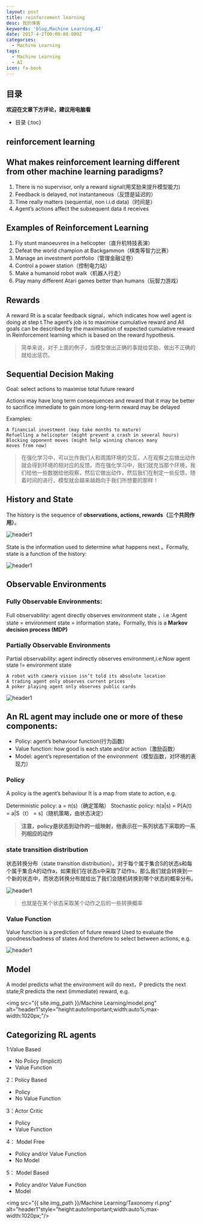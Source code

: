```yaml
---
layout: post
title: reinforcement learning
desc: 我的博客
keywords: 'blog,Machine Learning,AI'
date: 2017-4-2T00:00:00.000Z
categories:
  - Machine Learning
tags:
  - Machine Learning
  - AI
icon: fa-book
---
```



## 目录
**欢迎在文章下方评论，建议用电脑看**

* 目录
{:toc}

## reinforcement learning

## What makes reinforcement learning different from other machine learning paradigms?

1. There is no supervisor, only a reward signal(用奖励来提升模型能力)
2. Feedback is delayed, not instantaneous（反馈是延迟的）
3. Time really matters (sequential, non i.i.d data)（时间是）
4. Agent’s actions affect the subsequent data it receives

##  Examples of Reinforcement Learning

1. Fly stunt manoeuvres in a helicopter（直升机特技表演）
2. Defeat the world champion at Backgammon（棋类等智力比赛）
3. Manage an investment portfolio（管理金融证卷）
4. Control a power station（控制电力站）
5. Make a humanoid robot walk（机器人行走）
6. Play many different Atari games better than humans（玩智力游戏）


## Rewards
A reward Rt is a scalar feedback signal，which indicates how well agent is doing at step t.The agent’s job is to maximise cumulative reward and All goals can be described by the maximisation of expected cumulative reward in Reinforcement learning which is based on the reward hypothesis.

>简单来说，对于上面的例子，当模型做出正确的事就给奖励，做出不正确的就给出惩罚。

## Sequential Decision Making

Goal: select actions to maximise total future reward

Actions may have long term consequences and reward that it may be better to sacrifice immediate  to gain more
long-term reward may be delayed

Examples:

	A financial investment (may take months to mature)
	Refuelling a helicopter (might prevent a crash in several hours)
	Blocking opponent moves (might help winning chances many
	moves from now)

>在强化学习中，可以比作我们人和周围环境的交互，人在观察之后做出动作就会得到环境的相对应的反馈。而在强化学习中，我们就充当那个环境，我们给他一些数据给他观察，然后它做出动作，然后我们在制定一些反馈，随着时间的进行，模型就会越来越趋向于我们所想要的那样！

## History and State

The history is the sequence of **observations, actions, rewards（三个共同作用）**。

<img src="{{ site.img_path }}/Machine Learning/history.png" alt="header1" style="height:auto!important;width:auto%;max-width:1020px;"/>

State is the information used to determine what happens next 。Formally, state is a function of the history:

<img src="{{ site.img_path }}/Machine Learning/formally.png" alt="header1" style="height:auto!important;width:auto%;max-width:1020px;"/>


## Observable Environments

### Fully Observable Environments:

Full observability: agent directly observes environment state ，i.e :Agent state = environment state = information state。Formally, this is a **Markov decision process (MDP)**

### Partially Observable Environments

Partial observability: agent indirectly observes environment,i.e:Now agent state != environment state

	A robot with camera vision isn’t told its absolute location
	A trading agent only observes current prices
	A poker playing agent only observes public cards

<img src="{{ site.img_path }}/Machine Learning/pomdp.png" alt="header1" style="height:auto!important;width:auto%;max-width:1020px;"/>

## An RL agent may include one or more of these components:

* Policy: agent’s behaviour function(行为函数)
* Value function: how good is each state and/or action（激励函数）
* Model: agent’s representation of the environment（模型函数，对环境的表现力）

### Policy

A policy is the agent’s behaviour It is a map from state to action, e.g.

Deterministic policy: a = π(s)（确定策略）
Stochastic policy: π(a|s) = P[A(t) = a|S（t） = s]（随机策略，由状态决定）

>**注意，policy是状态到动作的一组映射，他表示在一系列状态下采取的一系列相应的动作**

### state transition distribution

状态转换分布（state transition distribution）。对于每个属于集合S的状态s和每个属于集合A的动作a，如果我们在状态s中采取了动作s，那么我们就会转换到一个新的状态中，而状态转换分布就给出了我们会随机转换到哪个状态的概率分布。

<img src="{{ site.img_path }}/Machine Learning/zhuangtaizhuanhuan.png" alt="header1" style="height:auto!important;width:auto%;max-width:1020px;"/>

>也就是在某个状态采取某个动作之后的一些转换概率

### Value Function

Value function is a prediction of future reward Used to evaluate the goodness/badness of states And therefore to select between actions, e.g.

<img src="{{ site.img_path }}/Machine Learning/vaule_found.png" alt="header1" style="height:auto!important;width:auto%;max-width:1020px;"/>

## Model

A model predicts what the environment will do next，P predicts the next state;R predicts the next (immediate) reward, e.g.

<img src="{{ site.img_path }}/Machine Learning/model.png" alt="header1"style="height:auto!important;width:auto%;max-width:1020px;"/>

## Categorizing RL agents

1:Value Based

- No Policy (Implicit)
- Value Function

2：Policy Based

- Policy
- No Value Function

3：Actor Critic

- Policy
- Value Function

4： Model Free

- Policy and/or Value Function
- No Model

5： Model Based

- Policy and/or Value Function
- Model


<img src="{{ site.img_path }}/Machine Learning/Taxonomy rl.png" alt="header1"style="height:auto!important;width:auto%;max-width:1020px;"/>

















